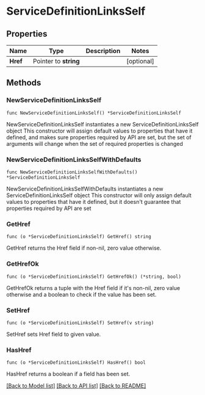 # ServiceDefinitionLinksSelf

## Properties

Name | Type | Description | Notes
------------ | ------------- | ------------- | -------------
**Href** | Pointer to **string** |  | [optional] 

## Methods

### NewServiceDefinitionLinksSelf

`func NewServiceDefinitionLinksSelf() *ServiceDefinitionLinksSelf`

NewServiceDefinitionLinksSelf instantiates a new ServiceDefinitionLinksSelf object
This constructor will assign default values to properties that have it defined,
and makes sure properties required by API are set, but the set of arguments
will change when the set of required properties is changed

### NewServiceDefinitionLinksSelfWithDefaults

`func NewServiceDefinitionLinksSelfWithDefaults() *ServiceDefinitionLinksSelf`

NewServiceDefinitionLinksSelfWithDefaults instantiates a new ServiceDefinitionLinksSelf object
This constructor will only assign default values to properties that have it defined,
but it doesn't guarantee that properties required by API are set

### GetHref

`func (o *ServiceDefinitionLinksSelf) GetHref() string`

GetHref returns the Href field if non-nil, zero value otherwise.

### GetHrefOk

`func (o *ServiceDefinitionLinksSelf) GetHrefOk() (*string, bool)`

GetHrefOk returns a tuple with the Href field if it's non-nil, zero value otherwise
and a boolean to check if the value has been set.

### SetHref

`func (o *ServiceDefinitionLinksSelf) SetHref(v string)`

SetHref sets Href field to given value.

### HasHref

`func (o *ServiceDefinitionLinksSelf) HasHref() bool`

HasHref returns a boolean if a field has been set.


[[Back to Model list]](../README.md#documentation-for-models) [[Back to API list]](../README.md#documentation-for-api-endpoints) [[Back to README]](../README.md)


